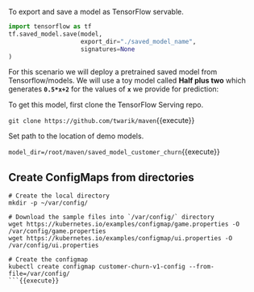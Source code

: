 To export and save a model as TensorFlow servable.

```python
import tensorflow as tf
tf.saved_model.save(model,
                    export_dir="./saved_model_name",
                    signatures=None
)
```

For this scenario we will deploy a pretrained saved model from Tensorflow/models. We will use a toy model called **Half plus two** which generates  **`0.5*x+2`** for the values of **`x`** we provide for prediction:

To get this model, first clone the TensorFlow Serving repo.

<!-- `git clone https://github.com/tensorflow/serving`{{execute}} -->
`git clone https://github.com/twarik/maven`{{execute}}

Set path to the location of demo models.

<!-- `model_dir=/root/serving/tensorflow_serving/servables/tensorflow/testdata/saved_model_half_plus_two_cpu`{{execute}} -->

`model_dir=/root/maven/saved_model_customer_churn`{{execute}}

## Create ConfigMaps from directories

```
# Create the local directory
mkdir -p ~/var/config/

# Download the sample files into `/var/config/` directory
wget https://kubernetes.io/examples/configmap/game.properties -O /var/config/game.properties
wget https://kubernetes.io/examples/configmap/ui.properties -O /var/config/ui.properties

# Create the configmap
kubectl create configmap customer-churn-v1-config --from-file=/var/config/
```{{execute}}
